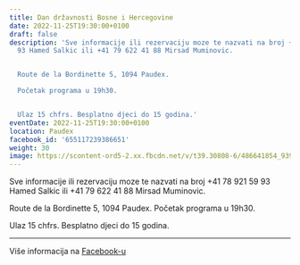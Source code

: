 ```yaml
---
title: Dan državnosti Bosne i Hercegovine
date: 2022-11-25T19:30:00+0100
draft: false
description: 'Sve informacije ili rezervaciju moze te nazvati na broj +41 78 921 59
  93 Hamed Salkic ili +41 79 622 41 88 Mirsad Muminovic.


  Route de la Bordinette 5, 1094 Paudex.

  Početak programa u 19h30.


  Ulaz 15 chfrs. Besplatno djeci do 15 godina.'
eventDate: 2022-11-25T19:30:00+0100
location: Paudex
facebook_id: '655117239386651'
weight: 30
image: https://scontent-ord5-2.xx.fbcdn.net/v/t39.30808-6/486641854_9399207156841686_1516080123773765506_n.jpg?_nc_cat=103&ccb=1-7&_nc_sid=9e60e4&_nc_ohc=6sTjmbfln4UQ7kNvwH0yM4-&_nc_oc=AdkTSA2fmPmrYSdAcH-5AeCTsunwWX6HItEWRsGdG6OkQtp6t-K8s09y5kld2EGa2Uc&_nc_zt=23&_nc_ht=scontent-ord5-2.xx&edm=ABTKTjYEAAAA&_nc_gid=IQESIIzawUrMm0VuhBndRw&_nc_tpa=Q5bMBQFmgrj8UMDQK2CW2cTWMWQ5Q9QCTJg01jA-GS1nKT81SpGem83X73hNKpeaceVZYR1vh_ge7SZoFQ&oh=00_Affw3c5ErvtCkeykj7bNcyGViCbX6iZ7XWSdEJ6a-DFHIA&oe=690617BD
---
```


Sve informacije ili rezervaciju moze te nazvati na broj +41 78 921 59 93 Hamed Salkic ili +41 79 622 41 88 Mirsad Muminovic.

Route de la Bordinette 5, 1094 Paudex.
Početak programa u 19h30.

Ulaz 15 chfrs. Besplatno djeci do 15 godina.

---

Više informacija na [Facebook-u](https://facebook.com/events/655117239386651)